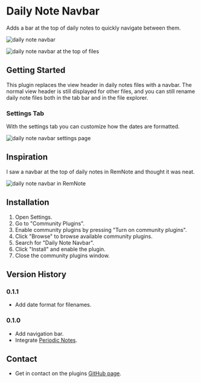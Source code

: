 # Daily Note Navbar 

Adds a bar at the top of daily notes to quickly navigate between them.

![daily note navbar](https://github.com/karstenpedersen/obsidian-daily-note-bar/assets/53978294/d231e557-b66b-4d33-8ee4-9560820fa591)

![daily note navbar at the top of files](https://github.com/karstenpedersen/obsidian-daily-note-navbar/assets/53978294/02bd95bf-d275-4ba4-b861-0406046bbc1b)

## Getting Started

This plugin replaces the view header in daily notes files with a navbar. The normal view header is still displayed for other files, and you can still rename daily note files both in the tab bar and in the file explorer.

### Settings Tab

With the settings tab you can customize how the dates are formatted.

![daily note navbar settings page](https://github.com/karstenpedersen/obsidian-daily-note-bar/assets/53978294/6de31c12-6dfd-4785-a90b-7af3859abd40)

## Inspiration

I saw a navbar at the top of daily notes in RemNote and thought it was neat.

![daily note navbar in RemNote](https://github.com/karstenpedersen/obsidian-daily-note-navbar/assets/53978294/025f8cb8-9b5c-4114-a1c3-8b95486f1841)

## Installation

1.  Open Settings.
2.  Go to "Community Plugins".
3.  Enable community plugins by pressing "Turn on community plugins".
4.  Click "Browse" to browse available community plugins.
5.  Search for "Daily Note Navbar".
6.  Click "Install" and enable the plugin.
7.  Close the community plugins window.

## Version History

### 0.1.1

- Add date format for filenames.

### 0.1.0

- Add navigation bar.
- Integrate [Periodic Notes](https://github.com/liamcain/obsidian-periodic-notes).

## Contact

-   Get in contact on the plugins [GitHub page](https://github.com/karstenpedersen/obsidian-daily-note-bar).
